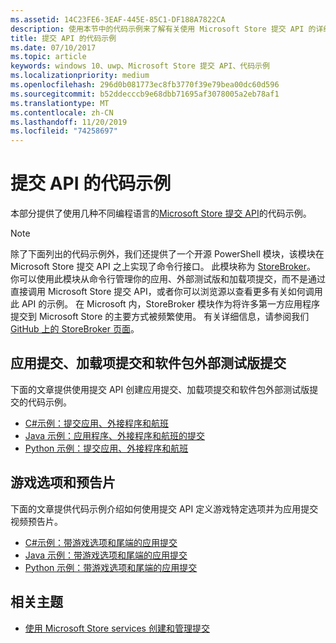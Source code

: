 ```yaml
---
ms.assetid: 14C23FE6-3EAF-445E-85C1-DF188A7822CA
description: 使用本节中的代码示例来了解有关使用 Microsoft Store 提交 API 的详细信息。
title: 提交 API 的代码示例
ms.date: 07/10/2017
ms.topic: article
keywords: windows 10、uwp、Microsoft Store 提交 API、代码示例
ms.localizationpriority: medium
ms.openlocfilehash: 296d0b081773ec8fb3770f39e79bea00dc60d596
ms.sourcegitcommit: b52ddecccb9e68dbb71695af3078005a2eb78af1
ms.translationtype: MT
ms.contentlocale: zh-CN
ms.lasthandoff: 11/20/2019
ms.locfileid: "74258697"
---
```

# <a name="code-examples-for-the-submission-api"></a>提交 API 的代码示例

本部分提供了使用几种不同编程语言的[Microsoft Store 提交 API](create-and-manage-submissions-using-windows-store-services.md)的代码示例。

> [!NOTE]
> 除了下面列出的代码示例外，我们还提供了一个开源 PowerShell 模块，该模块在 Microsoft Store 提交 API 之上实现了命令行接口。 此模块称为 [StoreBroker](https://github.com/Microsoft/StoreBroker)。 你可以使用此模块从命令行管理你的应用、外部测试版和加载项提交，而不是通过直接调用 Microsoft Store 提交 API，或者你可以浏览源以查看更多有关如何调用此 API 的示例。 在 Microsoft 内，StoreBroker 模块作为将许多第一方应用程序提交到 Microsoft Store 的主要方式被频繁使用。 有关详细信息，请参阅我们 [GitHub 上的 StoreBroker 页面](https://github.com/Microsoft/StoreBroker)。

## <a name="app-submissions-add-on-submissions-and-package-flight-submissions"></a>应用提交、加载项提交和软件包外部测试版提交

下面的文章提供使用提交 API 创建应用提交、加载项提交和软件包外部测试版提交的代码示例。

* [C#示例：提交应用、外接程序和航班](csharp-code-examples-for-the-windows-store-submission-api.md)
* [Java 示例：应用程序、外接程序和航班的提交](java-code-examples-for-the-windows-store-submission-api.md)
* [Python 示例：提交应用、外接程序和航班](python-code-examples-for-the-windows-store-submission-api.md)

## <a name="game-options-and-trailers"></a>游戏选项和预告片

下面的文章提供代码示例介绍如何使用提交 API 定义游戏特定选项并为应用提交视频预告片。

* [C#示例：带游戏选项和尾端的应用提交](csharp-code-examples-for-submissions-game-options-and-trailers.md)
* [Java 示例：带游戏选项和尾端的应用提交](java-code-examples-for-submissions-game-options-and-trailers.md)
* [Python 示例：带游戏选项和尾端的应用提交](python-code-examples-for-submissions-game-options-and-trailers.md)

## <a name="related-topics"></a>相关主题

* [使用 Microsoft Store services 创建和管理提交](create-and-manage-submissions-using-windows-store-services.md)
